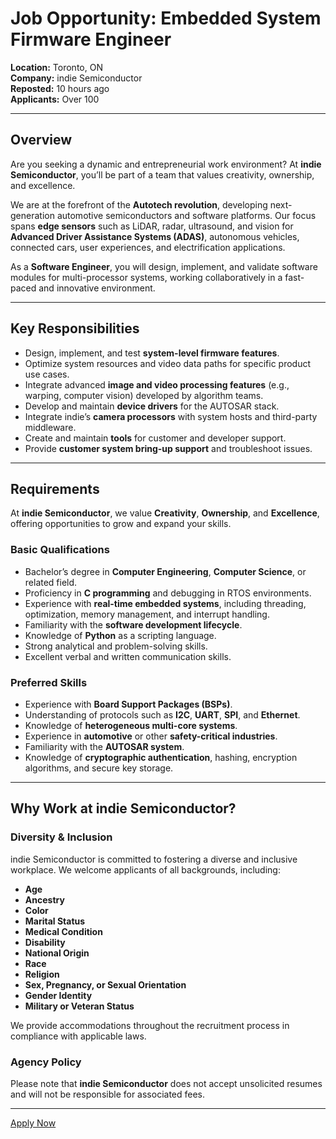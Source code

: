 # Job Opportunity: Embedded System Firmware Engineer  
**Location:** Toronto, ON  
**Company:** indie Semiconductor  
**Reposted:** 10 hours ago  
**Applicants:** Over 100  

---

## Overview  

Are you seeking a dynamic and entrepreneurial work environment? At **indie Semiconductor**, you’ll be part of a team that values creativity, ownership, and excellence.  

We are at the forefront of the **Autotech revolution**, developing next-generation automotive semiconductors and software platforms. Our focus spans **edge sensors** such as LiDAR, radar, ultrasound, and vision for **Advanced Driver Assistance Systems (ADAS)**, autonomous vehicles, connected cars, user experiences, and electrification applications.  

As a **Software Engineer**, you will design, implement, and validate software modules for multi-processor systems, working collaboratively in a fast-paced and innovative environment.  

---

## Key Responsibilities  

- Design, implement, and test **system-level firmware features**.  
- Optimize system resources and video data paths for specific product use cases.  
- Integrate advanced **image and video processing features** (e.g., warping, computer vision) developed by algorithm teams.  
- Develop and maintain **device drivers** for the AUTOSAR stack.  
- Integrate indie’s **camera processors** with system hosts and third-party middleware.  
- Create and maintain **tools** for customer and developer support.  
- Provide **customer system bring-up support** and troubleshoot issues.  

---

## Requirements  

At **indie Semiconductor**, we value **Creativity**, **Ownership**, and **Excellence**, offering opportunities to grow and expand your skills.  

### **Basic Qualifications**  

- Bachelor’s degree in **Computer Engineering**, **Computer Science**, or related field.  
- Proficiency in **C programming** and debugging in RTOS environments.  
- Experience with **real-time embedded systems**, including threading, optimization, memory management, and interrupt handling.  
- Familiarity with the **software development lifecycle**.  
- Knowledge of **Python** as a scripting language.  
- Strong analytical and problem-solving skills.  
- Excellent verbal and written communication skills.  

### **Preferred Skills**  

- Experience with **Board Support Packages (BSPs)**.  
- Understanding of protocols such as **I2C**, **UART**, **SPI**, and **Ethernet**.  
- Knowledge of **heterogeneous multi-core systems**.  
- Experience in **automotive** or other **safety-critical industries**.  
- Familiarity with the **AUTOSAR system**.  
- Knowledge of **cryptographic authentication**, hashing, encryption algorithms, and secure key storage.  

---

## Why Work at indie Semiconductor?  

### **Diversity & Inclusion**  

indie Semiconductor is committed to fostering a diverse and inclusive workplace. We welcome applicants of all backgrounds, including:  

- **Age**  
- **Ancestry**  
- **Color**  
- **Marital Status**  
- **Medical Condition**  
- **Disability**  
- **National Origin**  
- **Race**  
- **Religion**  
- **Sex, Pregnancy, or Sexual Orientation**  
- **Gender Identity**  
- **Military or Veteran Status**  

We provide accommodations throughout the recruitment process in compliance with applicable laws.  

### **Agency Policy**  

Please note that **indie Semiconductor** does not accept unsolicited resumes and will not be responsible for associated fees.  

---

[Apply Now](mailto:recruitment@indiesemi.com)  
